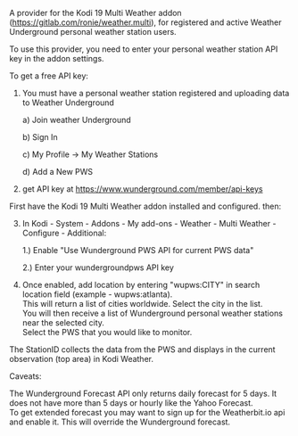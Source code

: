 A provider for the Kodi 19 Multi Weather addon (https://gitlab.com/ronie/weather.multi),
for registered and active Weather Underground personal weather station users.

To use this provider, you need to enter your personal weather station API key in the addon settings.

To get a free API key:
1) You must have a personal weather station registered and uploading data to Weather Underground
    
    a) Join weather Underground
    
    b) Sign In
    
    c) My Profile -> My Weather Stations
    
    d) Add a New PWS
2) get API key at  https://www.wunderground.com/member/api-keys
   
First have the Kodi 19 Multi Weather addon installed and configured. then:

3) In Kodi - System - Addons - My add-ons - Weather - Multi Weather - Configure - Additional:
   
   1.) Enable "Use Wunderground PWS API for current PWS data"
   
   2.) Enter your wundergroundpws API key

4) Once enabled, add location by entering "wupws:CITY" in search location field (example - wupws:atlanta).    
   This will return a list of cities worldwide. Select the city in the list.  
   You will then receive a list of Wunderground personal weather stations near the selected city.  
   Select the PWS that you would like to monitor.
   
The StationID collects the data from the PWS and displays in the current observation (top area) in Kodi Weather.

Caveats:


The Wunderground Forecast API only returns daily forecast for 5 days. It does not have more than 5 days or hourly like the Yahoo Forecast.  
To get extended forecast you may want to sign up for the Weatherbit.io api and enable it.
This will override the Wunderground forecast.  
